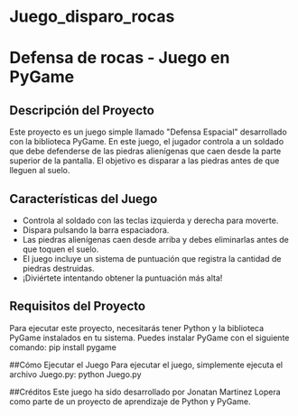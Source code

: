 # Juego_disparo_rocas

# Defensa de rocas - Juego en PyGame

## Descripción del Proyecto
Este proyecto es un juego simple llamado "Defensa Espacial" desarrollado con la biblioteca PyGame. En este juego, el jugador controla a un soldado que debe defenderse de las piedras alienígenas que caen desde la parte superior de la pantalla. El objetivo es disparar a las piedras antes de que lleguen al suelo.

## Características del Juego
- Controla al soldado con las teclas izquierda y derecha para moverte.
- Dispara pulsando la barra espaciadora.
- Las piedras alienígenas caen desde arriba y debes eliminarlas antes de que toquen el suelo.
- El juego incluye un sistema de puntuación que registra la cantidad de piedras destruidas.
- ¡Diviértete intentando obtener la puntuación más alta!

## Requisitos del Proyecto
Para ejecutar este proyecto, necesitarás tener Python y la biblioteca PyGame instalados en tu sistema. Puedes instalar PyGame con el siguiente comando:
pip install pygame

##Cómo Ejecutar el Juego
Para ejecutar el juego, simplemente ejecuta el archivo Juego.py:
python Juego.py

##Créditos
Este juego ha sido desarrollado por Jonatan Martinez Lopera como parte de un proyecto de aprendizaje de Python y PyGame.
